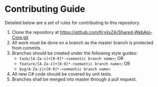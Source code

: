 # Contributing Guide
Detailed below are a set of rules for contributing to this repository.

1. Clone the repository at https://github.com/KrylixZA/Shared-WebApi-Core.git
2. All work must be done on a branch as the master branch is protected from commits.
3. Branches should be created under the following style guides:
    * `task/[A-Za-z]+[0-9]*-<semantic branch name>`; OR
    * `feature/[A-Za-z]+[0-9]*-<semantic branch name>`; OR
    * `bug/A-Za-z]+[0-9]*-<semantic branch name>`
4. All new C# code should be covered by unit tests.
5. Branches shall be merged into master through a pull request.